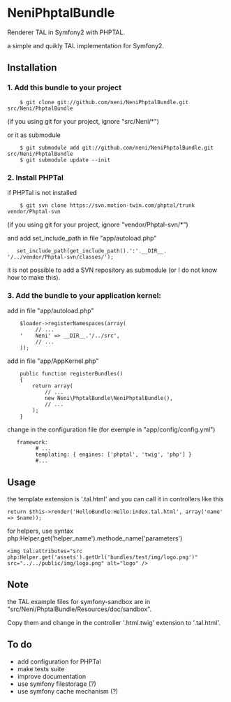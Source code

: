 NeniPhptalBundle
============

Renderer TAL in Symfony2 with PHPTAL.

a simple and quikly TAL implementation for Symfony2.




## Installation



### 1. Add this bundle to your project

        $ git clone git://github.com/neni/NeniPhptalBundle.git src/Neni/PhptalBundle
(if you using git for your project, ignore "src/Neni/*")

or it as submodule

        $ git submodule add git://github.com/neni/NeniPhptalBundle.git src/Neni/PhptalBundle
        $ git submodule update --init
        

### 2. Install PHPTal

if PHPTal is not installed

        $ git svn clone https://svn.motion-twin.com/phptal/trunk vendor/Phptal-svn
(if you using git for your project, ignore "vendor/Phptal-svn/*")

and add set_include_path in file "app/autoload.php"

       set_include_path(get_include_path().':'.__DIR__. '/../vendor/Phptal-svn/classes/');

it is not possible to add a SVN repository as submodule (or I do not know how to make this).


### 3. Add the bundle to your application kernel:

add in file "app/autoload.php"

        $loader->registerNamespaces(array(
             // ...
        '    Neni' => __DIR__.'/../src',
             // ...
        ));

add in file "app/AppKernel.php"

        public function registerBundles()
        {
            return array(
                // ...
                new Neni\PhptalBundle\NeniPhptalBundle(),
                // ...
            );
        }


change in the configuration file (for exemple in "app/config/config.yml")

       framework:
             # ...
             templating: { engines: ['phptal', 'twig', 'php'] }
             #...





## Usage

the template extension is '.tal.html' and you can call it in controllers like this

    return $this->render('HelloBundle:Hello:index.tal.html', array('name' => $name));

for helpers, use syntax php:Helper.get('helper_name').methode_name('parameters')

    <img tal:attributes="src php:Helper.get('assets').getUrl('bundles/test/img/logo.png')" src="../../public/img/logo.png" alt="logo" />





## Note

the TAL example files for symfony-sandbox are in "src/Neni/PhptalBundle/Resources/doc/sandbox".

Copy them and change in the controller '.html.twig' extension to '.tal.html'.




## To do

- add configuration for PHPTal 
- make tests suite
- improve documentation
- use symfony filestorage (?)
- use symfony cache mechanism (?) 


